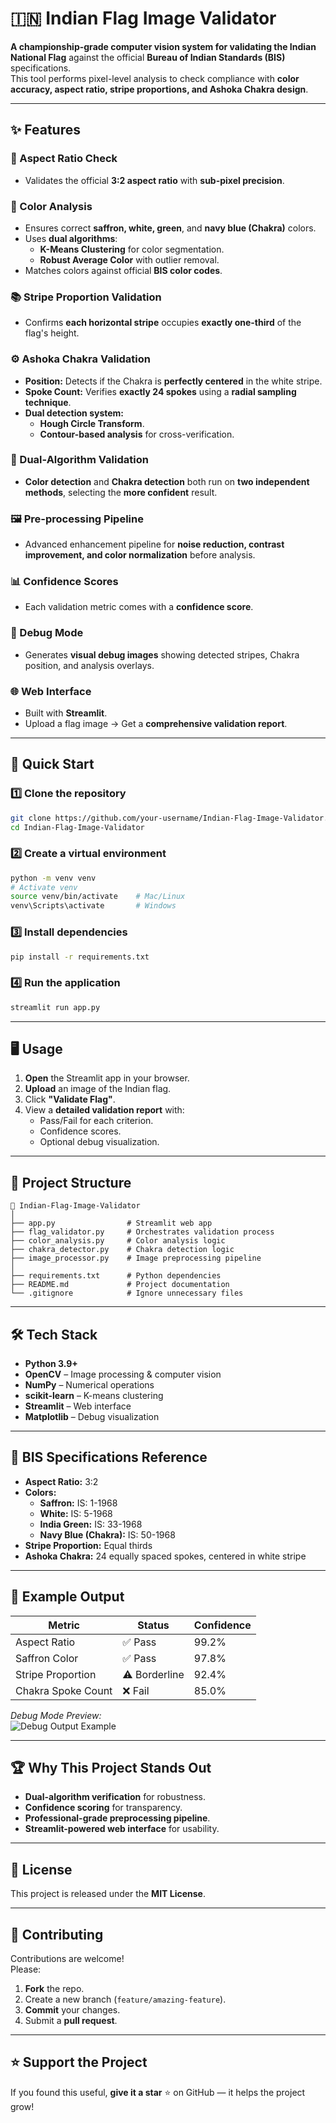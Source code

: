 # 🇮🇳 Indian Flag Image Validator

**A championship-grade computer vision system for validating the Indian National Flag** against the official **Bureau of Indian Standards (BIS)** specifications.  
This tool performs pixel-level analysis to check compliance with **color accuracy, aspect ratio, stripe proportions, and Ashoka Chakra design**.

---

## ✨ Features

### 📏 Aspect Ratio Check
- Validates the official **3:2 aspect ratio** with **sub-pixel precision**.

### 🎨 Color Analysis
- Ensures correct **saffron, white, green**, and **navy blue (Chakra)** colors.
- Uses **dual algorithms**:
  - **K-Means Clustering** for color segmentation.
  - **Robust Average Color** with outlier removal.
- Matches colors against official **BIS color codes**.

### 📚 Stripe Proportion Validation
- Confirms **each horizontal stripe** occupies **exactly one-third** of the flag's height.

### ⚙ Ashoka Chakra Validation
- **Position:** Detects if the Chakra is **perfectly centered** in the white stripe.
- **Spoke Count:** Verifies **exactly 24 spokes** using a **radial sampling technique**.
- **Dual detection system:**
  - **Hough Circle Transform**.
  - **Contour-based analysis** for cross-verification.

### 🧠 Dual-Algorithm Validation
- **Color detection** and **Chakra detection** both run on **two independent methods**, selecting the **more confident** result.

### 🖼 Pre-processing Pipeline
- Advanced enhancement pipeline for **noise reduction, contrast improvement, and color normalization** before analysis.

### 📊 Confidence Scores
- Each validation metric comes with a **confidence score**.

### 🐞 Debug Mode
- Generates **visual debug images** showing detected stripes, Chakra position, and analysis overlays.

### 🌐 Web Interface
- Built with **Streamlit**.
- Upload a flag image → Get a **comprehensive validation report**.

---

## 🚀 Quick Start

### 1️⃣ Clone the repository
```bash
git clone https://github.com/your-username/Indian-Flag-Image-Validator.git
cd Indian-Flag-Image-Validator
```

### 2️⃣ Create a virtual environment
```bash
python -m venv venv
# Activate venv
source venv/bin/activate    # Mac/Linux
venv\Scripts\activate       # Windows
```

### 3️⃣ Install dependencies
```bash
pip install -r requirements.txt
```

### 4️⃣ Run the application
```bash
streamlit run app.py
```

---

## 🖥 Usage
1. **Open** the Streamlit app in your browser.
2. **Upload** an image of the Indian flag.
3. Click **"Validate Flag"**.
4. View a **detailed validation report** with:
   - Pass/Fail for each criterion.
   - Confidence scores.
   - Optional debug visualization.

---

## 📂 Project Structure
```
📁 Indian-Flag-Image-Validator
│
├── app.py                # Streamlit web app
├── flag_validator.py     # Orchestrates validation process
├── color_analysis.py     # Color analysis logic
├── chakra_detector.py    # Chakra detection logic
├── image_processor.py    # Image preprocessing pipeline
│
├── requirements.txt      # Python dependencies
├── README.md             # Project documentation
└── .gitignore            # Ignore unnecessary files
```

---

## 🛠 Tech Stack
- **Python 3.9+**
- **OpenCV** – Image processing & computer vision
- **NumPy** – Numerical operations
- **scikit-learn** – K-means clustering
- **Streamlit** – Web interface
- **Matplotlib** – Debug visualization

---

## 📜 BIS Specifications Reference
- **Aspect Ratio:** 3:2
- **Colors:**
  - **Saffron:** IS: 1-1968
  - **White:** IS: 5-1968
  - **India Green:** IS: 33-1968
  - **Navy Blue (Chakra):** IS: 50-1968
- **Stripe Proportion:** Equal thirds
- **Ashoka Chakra:** 24 equally spaced spokes, centered in white stripe

---

## 📸 Example Output

| Metric | Status | Confidence |
|--------|--------|------------|
| Aspect Ratio | ✅ Pass | 99.2% |
| Saffron Color | ✅ Pass | 97.8% |
| Stripe Proportion | ⚠ Borderline | 92.4% |
| Chakra Spoke Count | ❌ Fail | 85.0% |

*Debug Mode Preview:*  
![Debug Output Example](docs/debug_example.png)

---

## 🏆 Why This Project Stands Out
- **Dual-algorithm verification** for robustness.
- **Confidence scoring** for transparency.
- **Professional-grade preprocessing pipeline**.
- **Streamlit-powered web interface** for usability.

---

## 📄 License
This project is released under the **MIT License**.

---

## 🤝 Contributing
Contributions are welcome!  
Please:
1. **Fork** the repo.
2. Create a new branch (`feature/amazing-feature`).
3. **Commit** your changes.
4. Submit a **pull request**.

---

## ⭐ Support the Project
If you found this useful, **give it a star** ⭐ on GitHub — it helps the project grow!
